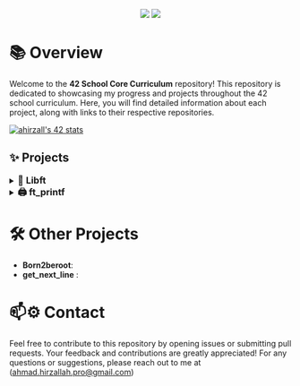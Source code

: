 <p align="center">
   <img src="https://img.shields.io/badge/42%20School%20Core%20Curriculum-Progress-green?style=for-the-badge"/>
   <img src="https://img.shields.io/github/last-commit/AhmadHirzallah/42-school-Core-Curriculum?style=for-the-badge&color=blue"/>
</p>


# 📚 Overview

Welcome to the **42 School Core Curriculum** repository! This repository is dedicated to showcasing my progress and projects throughout the 42 school curriculum. Here, you will find detailed information about each project, along with links to their respective repositories.

[![ahirzall's 42 stats](https://badge.mediaplus.ma/darkblue/ahirzall?1337Badge=off&UM6P=off)](https://github.com/oakoudad/badge42)


## ✨ Projects

<details>
  <summary><h3 style="display: inline;">📌 Libft</h3></summary>

  <p align="center">
     <img src="https://img.shields.io/badge/Libft-125%2F100-brightgreen?style=flat-square" alt="Libft Score"/>
     <img src="https://img.shields.io/badge/language-C-blue.svg?style=flat-square" alt="Language C"/>
  </p>

  <p>Libft is a foundational project in the 42 school curriculum. The aim is to recreate essential C standard library functions along with additional utilities. This experience enhances understanding of C programming and prepares students for more complex projects.</p>

  <div align="right" style="margin-top: 20px; border-top: 1px solid #eaecef; padding-top: 10px;">
<strong>🔗 Visit:</strong> 
<a href="https://github.com/AhmadHirzallah/Libft" style="text-decoration: none; font-weight: bold;">📂 Libft Project repository</a> 
for detailed information about the project, source files, and compilation instructions.
  </div>
</details>

<details> <summary><h3 style="display: inline;">🖨️ ft_printf</h3></summary> <p align="center"> <img src="https://img.shields.io/badge/ft_printf-122%2F100-brightgreen?style=flat-square" alt="ft_printf Score"/> <img src="https://img.shields.io/badge/language-C-blue.svg?style=flat-square" alt="Language C"/> </p> <p>ft_printf is a key project in the 42 school curriculum where I implemented a custom version of the standard `printf()` function in C. This project sharpened my skills in formatted output, variadic functions, and handling multiple argument types, paving the way for more advanced C programming challenges.</p> <div align="right" style="margin-top: 20px; border-top: 1px solid #eaecef; padding-top: 10px;"> <strong>🔗 Visit:</strong> <a href="https://github.com/AhmadHirzallah/ft_printf" style="text-decoration: none; font-weight: bold;">📂 ft_printf Project repository</a> for detailed information about the project, source files, and compilation instructions. </div> </details>



# 🛠️ Other Projects

- **Born2beroot**: 
- **get_next_line** : 

# 📫⚙️ Contact
Feel free to contribute to this repository by opening issues or submitting pull requests. Your feedback and contributions are greatly appreciated!
For any questions or suggestions, please reach out to me at (ahmad.hirzallah.pro@gmail.com)
